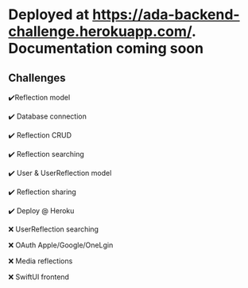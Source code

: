 # Deployed at https://ada-backend-challenge.herokuapp.com/. Documentation coming soon

## Challenges
:heavy_check_mark:Reflection model

:heavy_check_mark: Database connection

:heavy_check_mark: Reflection CRUD

:heavy_check_mark: Reflection searching

:heavy_check_mark: User & UserReflection model

:heavy_check_mark: Reflection sharing

:heavy_check_mark: Deploy @ Heroku



:x: UserReflection searching

:x: OAuth Apple/Google/OneLgin

:x: Media reflections

:x: SwiftUI frontend

